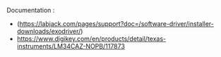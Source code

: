 Documentation : 

- (https://labjack.com/pages/support?doc=/software-driver/installer-downloads/exodriver/)
- https://www.digikey.com/en/products/detail/texas-instruments/LM34CAZ-NOPB/117873
